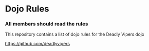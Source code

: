 Dojo Rules
==========

### All members should read the rules

This repository contains a list of dojo rules for the Deadly Vipers dojo

https://github.com/deadlyvipers
